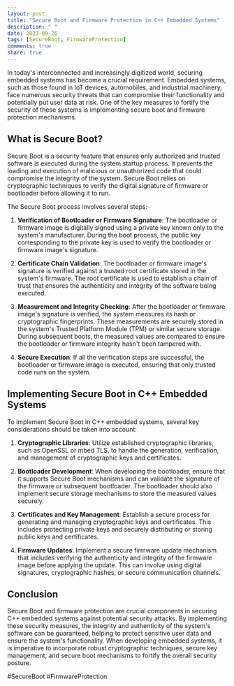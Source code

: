 ```yaml
---
layout: post
title: "Secure Boot and Firmware Protection in C++ Embedded Systems"
description: " "
date: 2023-09-26
tags: [SecureBoot, FirmwareProtection]
comments: true
share: true
---
```


In today's interconnected and increasingly digitized world, securing embedded systems has become a crucial requirement. Embedded systems, such as those found in IoT devices, automobiles, and industrial machinery, face numerous security threats that can compromise their functionality and potentially put user data at risk. One of the key measures to fortify the security of these systems is implementing secure boot and firmware protection mechanisms.

## What is Secure Boot?

Secure Boot is a security feature that ensures only authorized and trusted software is executed during the system startup process. It prevents the loading and execution of malicious or unauthorized code that could compromise the integrity of the system. Secure Boot relies on cryptographic techniques to verify the digital signature of firmware or bootloader before allowing it to run.

The Secure Boot process involves several steps:

1. **Verification of Bootloader or Firmware Signature**: The bootloader or firmware image is digitally signed using a private key known only to the system's manufacturer. During the boot process, the public key corresponding to the private key is used to verify the bootloader or firmware image's signature.

2. **Certificate Chain Validation**: The bootloader or firmware image's signature is verified against a trusted root certificate stored in the system's firmware. The root certificate is used to establish a chain of trust that ensures the authenticity and integrity of the software being executed.

3. **Measurement and Integrity Checking**: After the bootloader or firmware image's signature is verified, the system measures its hash or cryptographic fingerprints. These measurements are securely stored in the system's Trusted Platform Module (TPM) or similar secure storage. During subsequent boots, the measured values are compared to ensure the bootloader or firmware integrity hasn't been tampered with.

4. **Secure Execution**: If all the verification steps are successful, the bootloader or firmware image is executed, ensuring that only trusted code runs on the system.

## Implementing Secure Boot in C++ Embedded Systems

To implement Secure Boot in C++ embedded systems, several key considerations should be taken into account:

1. **Cryptographic Libraries**: Utilize established cryptographic libraries, such as OpenSSL or mbed TLS, to handle the generation, verification, and management of cryptographic keys and certificates.

2. **Bootloader Development**: When developing the bootloader, ensure that it supports Secure Boot mechanisms and can validate the signature of the firmware or subsequent bootloader. The bootloader should also implement secure storage mechanisms to store the measured values securely.

3. **Certificates and Key Management**: Establish a secure process for generating and managing cryptographic keys and certificates. This includes protecting private keys and securely distributing or storing public keys and certificates.

4. **Firmware Updates**: Implement a secure firmware update mechanism that includes verifying the authenticity and integrity of the firmware image before applying the update. This can involve using digital signatures, cryptographic hashes, or secure communication channels.

## Conclusion

Secure Boot and firmware protection are crucial components in securing C++ embedded systems against potential security attacks. By implementing these security measures, the integrity and authenticity of the system's software can be guaranteed, helping to protect sensitive user data and ensure the system's functionality. When developing embedded systems, it is imperative to incorporate robust cryptographic techniques, secure key management, and secure boot mechanisms to fortify the overall security posture.

#SecureBoot #FirmwareProtection
